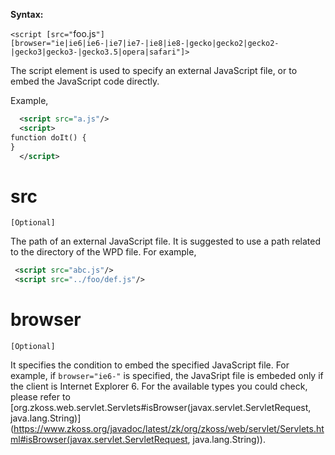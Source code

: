 **Syntax:**

`<script [src="`foo.js`"]`  
`[browser="ie|ie6|ie6-|ie7|ie7-|ie8|ie8-|gecko|gecko2|gecko2-|gecko3|gecko3-|gecko3.5|opera|safari"]>`

The script element is used to specify an external JavaScript file, or to
embed the JavaScript code directly.

Example,

```xml
  <script src="a.js"/>
  <script>
function doIt() {
}
  </script>
```

# src

`[Optional]`

The path of an external JavaScript file. It is suggested to use a path
related to the directory of the WPD file. For example,

```xml
 <script src="abc.js"/>
 <script src="../foo/def.js"/>
```

# browser

`[Optional]`

It specifies the condition to embed the specified JavaScript file. For
example, if `browser="ie6-"` is specified, the JavaSript file is embeded
only if the client is Internet Explorer 6. For the available types you
could check, please refer to
[org.zkoss.web.servlet.Servlets#isBrowser(javax.servlet.ServletRequest, java.lang.String)](https://www.zkoss.org/javadoc/latest/zk/org/zkoss/web/servlet/Servlets.html#isBrowser(javax.servlet.ServletRequest, java.lang.String)).


